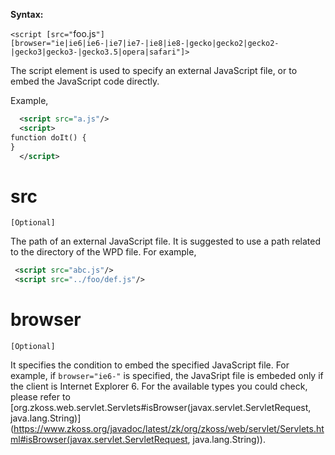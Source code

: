 **Syntax:**

`<script [src="`foo.js`"]`  
`[browser="ie|ie6|ie6-|ie7|ie7-|ie8|ie8-|gecko|gecko2|gecko2-|gecko3|gecko3-|gecko3.5|opera|safari"]>`

The script element is used to specify an external JavaScript file, or to
embed the JavaScript code directly.

Example,

```xml
  <script src="a.js"/>
  <script>
function doIt() {
}
  </script>
```

# src

`[Optional]`

The path of an external JavaScript file. It is suggested to use a path
related to the directory of the WPD file. For example,

```xml
 <script src="abc.js"/>
 <script src="../foo/def.js"/>
```

# browser

`[Optional]`

It specifies the condition to embed the specified JavaScript file. For
example, if `browser="ie6-"` is specified, the JavaSript file is embeded
only if the client is Internet Explorer 6. For the available types you
could check, please refer to
[org.zkoss.web.servlet.Servlets#isBrowser(javax.servlet.ServletRequest, java.lang.String)](https://www.zkoss.org/javadoc/latest/zk/org/zkoss/web/servlet/Servlets.html#isBrowser(javax.servlet.ServletRequest, java.lang.String)).


